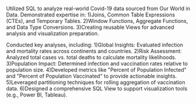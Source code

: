 Utilized SQL to analyze real-world Covid-19 data sourced from Our World in Data.
Demonstrated expertise in:
1)Joins, Common Table Expressions (CTEs), and Temporary Tables.
2)Window Functions, Aggregate Functions, and Data Type Conversions.
3)Creating reusable Views for advanced analysis and visualization preparation.

Conducted key analyses, including:
1)Global Insights: Evaluated infection and mortality rates across continents and countries.
2)Risk Assessment: Analyzed total cases vs. total deaths to calculate mortality likelihoods.
3)Population Impact: Determined infection and vaccination rates relative to population size.
4)Developed metrics like "Percent of Population Infected" and "Percent of Population Vaccinated" to provide actionable insights.
5)Leveraged partitioning techniques for rolling aggregation of vaccination data.
6)Designed a comprehensive SQL View to support visualization tools (e.g., Power BI, Tableau).
